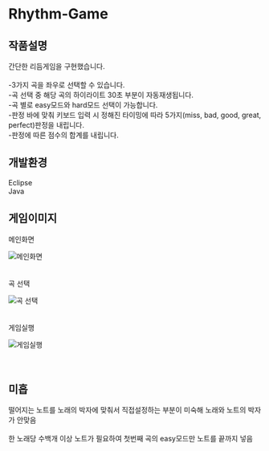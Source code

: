 # Rhythm-Game
## 작품설명
 간단한 리듬게임을 구현했습니다. <br><br>
 -3가지 곡을 좌우로 선택할 수 있습니다. <br>
 -곡 선택 중 해당 곡의 하이라이트 30초 부분이 자동재생됩니다.<br>
 -곡 별로 easy모드와 hard모드 선택이 가능합니다. <br>
 -판정 바에 맞춰 키보드 입력 시 정해진 타이밍에 따라 5가지(miss, bad, good, great, perfect)판정을 내립니다.<br>
 -판정에 따른 점수의 합계를 내립니다.<br>
## 개발환경 
Eclipse<br>
Java
## 게임이미지
메인화면

![메인화면](https://user-images.githubusercontent.com/69416518/89730477-d654c880-da79-11ea-856c-6b835bd9696c.JPG)<br><br><br>
곡 선택

![곡 선택](https://user-images.githubusercontent.com/69416518/89730498-0f8d3880-da7a-11ea-8543-cb643afac44e.JPG)<br><br><br>
게임실행

![게임실행](https://user-images.githubusercontent.com/69416518/89730777-e7530900-da7c-11ea-86b8-6e5e5bcd4e4f.JPG)<br><br><br>

## 미흡

떨어지는 노트를 노래의 박자에 맞춰서 직접설정하는 부분이 미숙해 노래와 노트의 박자가 안맞음<br><br>
한 노래당 수백개 이상 노트가 필요하여 첫번째 곡의 easy모드만 노트를 끝까지 넣음
